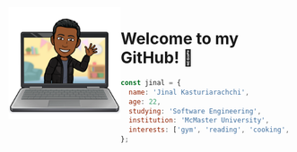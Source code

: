 <!-- intro -->
<img align="left" alt="Jinal's Avatar" src="/hello.png" width="200" height="200" /> 

# Welcome to my GitHub! 👋 #

```javascript
const jinal = {
  name: 'Jinal Kasturiarachchi',
  age: 22,
  studying: 'Software Engineering',
  institution: 'McMaster University',
  interests: ['gym', 'reading', 'cooking', 'music', 'skating', 'volleyball'],
};
```
